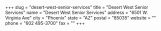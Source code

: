 +++
slug = "desert-west-senior-services"
title = "Desert West Senior Services"
name = "Desert West Senior Services"
address = "6501 W. Virginia Ave"
city = "Phoenix"
state = "AZ"
postal = "85035"
website = ""
phone = "602 495-3700"
fax = ""
+++

